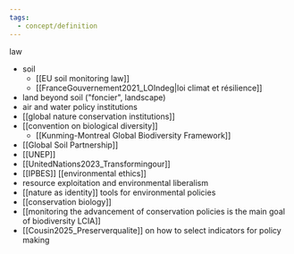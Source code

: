 ```yaml
---
tags:
  - concept/definition
---
```

law
- soil
	- [[EU soil monitoring law]]
	- [[FranceGouvernement2021_LOIndeg|loi climat et résilience]]
- land beyond soil ("foncier", landscape)
- air and water policy
institutions
- [[global nature conservation institutions]]
- [[convention on biological diversity]]
	- [[Kunming-Montreal Global Biodiversity Framework]]
- [[Global Soil Partnership]]
- [[UNEP]]
- [[UnitedNations2023_Transformingour]]
- [[IPBES]]
[[environmental ethics]]
- resource exploitation and environmental liberalism
- [[nature as identity]]
tools for environmental policies
- [[conservation biology]]
- [[monitoring the advancement of conservation policies is the main goal of biodiversity LCIA]]
- [[Cousin2025_Preserverqualite]] on how to select indicators for policy making